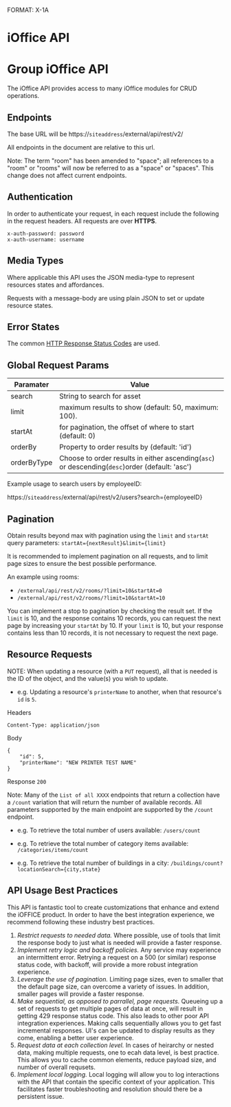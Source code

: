 FORMAT: X-1A
# iOffice API

# Group iOffice API
The iOffice API provides access to many iOffice modules for CRUD operations.

## Endpoints
The base URL will be https://`siteaddress`/external/api/rest/v2/

All endpoints in the document are relative to this url.

Note: The term "room" has been amended to "space"; all references to a "room" or "rooms" will now be referred to as a "space" or "spaces". This change does not affect current endpoints.  

## Authentication
In order to authenticate your request, in each request include the following in the request headers.
All requests are over **HTTPS**.

```http
x-auth-password: password
x-auth-username: username
```

## Media Types
Where applicable this API uses the JSON media-type to represent resources states and affordances.

Requests with a message-body are using plain JSON to set or update resource states.

## Error States
The common [HTTP Response Status Codes](https://github.com/for-GET/know-your-http-well/blob/master/status-codes.md) are used.

## Global Request Params
| Paramater  | Value |
| ------------- | ------------- |
| search | String to search for asset  |
| limit | maximum results to show (default: 50, maximum: 100).  |
| startAt | for pagination, the offset of where to start (default: 0)  |
| orderBy | Property to order results by (default: 'id')  |
| orderByType | Choose to order results in either ascending(`asc`) or descending(`desc`)order (default: 'asc')  |

Example usage to search users by employeeID:

https://`siteaddress`/external/api/rest/v2/users?search={employeeID}

## Pagination
Obtain results beyond max with pagination using the `limit` and `startAt` query parameters: `startAt={nextResult}&limit={limit}`

It is recommended to implement pagination on all requests, and to limit page sizes to ensure the best possible performance.

An example using rooms:
* `/external/api/rest/v2/rooms/?limit=10&startAt=0`
* `/external/api/rest/v2/rooms/?limit=10&startAt=10`

You can implement a stop to pagination by checking the result set. If the `limit` is 10, and the response contains 10 records, you can request the next page by increasing your `startAt` by 10. If your `limit` is 10, but your response contains less than 10 records, it is not necessary to request the next page.

## Resource Requests


NOTE: When updating a resource (with a `PUT` request), all that is needed is the ID of the object, and the value(s) you wish to update.

* e.g. Updating a resource's `printerName` to another, when that resource's `id` is `5`.

Headers

`Content-Type: application/json`

Body
```
{
	"id": 5,
	"printerName": "NEW PRINTER TEST NAME"
}
```
Response `200`


Note: Many of the `List of all XXXX` endpoints that return a collection have a `/count` variation that will return the number of available records. All parameters supported by the main endpoint are supported by the `/count` endpoint. 


+ e.g. To retrieve the total number of users available: `/users/count`

+ e.g. To retrieve the total number of category items available: `/categories/items/count`

+ e.g. To retrieve the total number of buildings in a city: `/buildings/count?locationSearch={city,state}`

## API Usage Best Practices
This API is fantastic tool to create customizations that enhance and extend the
iOFFICE product. In order to have the best integration experience, we recommend
following these industry best practices.

1. *Restrict requests to needed data.* Where possible, use of tools that limit
   the response body to just what is needed will provide a faster response.
2. *Implement retry logic and backoff policies.* Any service may experience an
   intermittent error. Retrying a request on a 500 (or similar) response status
   code, with backoff, will provide a more robust integration experience.
3. *Leverage the use of pagination.* Limiting page sizes, even to smaller that
   the default page size, can overcome a variety of issues. In addition,
   smaller pages will provide a faster response.
4. *Make sequential, as opposed to parrallel, page requests.* Queueing up a set of
   requests to get multiple pages of data at once, will result in getting 429
   response status code. This also leads to other poor API integration
   experiences. Making calls sequentially allows you to get fast incremental
   responses. UI's can be updated to display results as they come, enabling a
   better user experience.
5. *Request data at each collection level.* In cases of heirarchy or nested data, making
   multiple requests, one to ecah data level, is best practice. This allows you
   to cache common elements, reduce payload size, and number of overall
   requsets.
6. *Implement local logging.* Local logging will allow you to log interactions with
   the API that contain the specific context of your application. This facilitates
   faster troubleshooting and resolution should there be a persistent issue.


<!-- include(endpoints/user.md) -->

<!-- include(endpoints/visitor.md) -->

<!-- include(endpoints/move.md) -->

<!-- include(endpoints/mail.md) -->

<!-- include(endpoints/contact.md) -->

<!-- include(endpoints/building.md) -->

<!-- include(endpoints/country.md) -->

<!-- include(endpoints/floor.md) -->

<!-- include(endpoints/room.md) -->

<!-- include(endpoints/asset.md) -->

<!-- include(endpoints/reservation.md) -->

<!-- include(endpoints/maintenance.md) -->

<!-- include(endpoints/agreement.md) -->

<!-- include(endpoints/categoryitem.md) -->

<!-- include(endpoints/category.md) -->

<!-- include(endpoints/categorydepth.md) -->

<!-- include(endpoints/savedsearch.md) -->

<!-- include(endpoints/space.md) -->

<!-- include(endpoints/centers.md) -->

<!-- include(endpoints/neighborhoods.md) -->